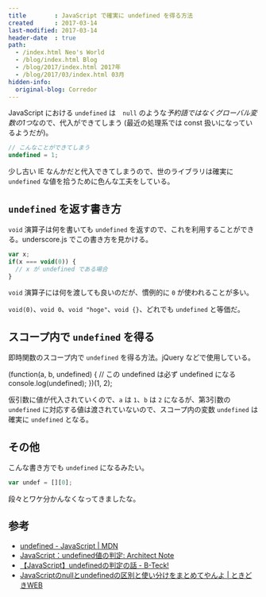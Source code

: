 ```yaml
---
title        : JavaScript で確実に undefined を得る方法
created      : 2017-03-14
last-modified: 2017-03-14
header-date  : true
path:
  - /index.html Neo's World
  - /blog/index.html Blog
  - /blog/2017/index.html 2017年
  - /blog/2017/03/index.html 03月
hidden-info:
  original-blog: Corredor
---
```


JavaScript における `undefined` は　`null` のような*予約語ではなくグローバル変数の1つ*なので、代入ができてしまう (最近の処理系では const 扱いになっているようだが)。

```javascript
// こんなことができてしまう
undefined = 1;
```

少し古い IE なんかだと代入できてしまうので、世のライブラリは確実に `undefined` な値を拾うために色んな工夫をしている。

## `undefined` を返す書き方

`void` 演算子は何を書いても `undefined` を返すので、これを利用することができる。underscore.js でこの書き方を見かける。

```javascript
var x;
if(x === void(0)) {
  // x が undefined である場合
}
```

`void` 演算子には何を渡しても良いのだが、慣例的に `0` が使われることが多い。

`void(0)`、`void 0`、`void "hoge"`、`void {}`、どれでも `undefined` と等価だ。

## スコープ内で `undefined` を得る

即時関数のスコープ内で `undefined` を得る方法。jQuery などで使用している。

(function(a, b, undefined) { // この undefined は必ず undefined になる console.log(undefined); })(1, 2);

仮引数に値が代入されていくので、`a` は `1`、`b` は `2` になるが、第3引数の `undefined` に対応する値は渡されていないので、スコープ内の変数 `undefined` は確実に `undefined` となる。

## その他

こんな書き方でも `undefined` になるみたい。

```javascript
var undef = [][0];
```

段々とワケ分かんなくなってきましたな。

## 参考

- [undefined - JavaScript | MDN](https://developer.mozilla.org/ja/docs/Web/JavaScript/Reference/Global_Objects/undefined)
- [JavaScript：undefined値の判定: Architect Note](http://blog.tojiru.net/article/205007468.html)
- [【JavaScript】undefinedの判定の話 - B-Teck!](http://beatdjam.hatenablog.com/entry/,,)
- [JavaScriptのnullとundefinedの区別と使い分けをまとめてやんよ | ときどきWEB](http://tokidoki-web.com/2014/12/javascriptのnullとundefinedの区別と使い分けをまとめてやんよ/)
